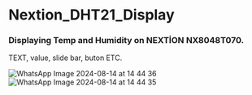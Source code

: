 # Nextion_DHT21_Display

### Displaying Temp and Humidity on NEXTİON NX8048T070.
TEXT, value, slide bar, buton ETC.

![WhatsApp Image 2024-08-14 at 14 44 36](https://github.com/user-attachments/assets/acb158db-9d57-4096-ba1c-cc944052acb8)
![WhatsApp Image 2024-08-14 at 14 44 35](https://github.com/user-attachments/assets/4b8add0d-8b7e-40b3-a709-325f8615b661)

